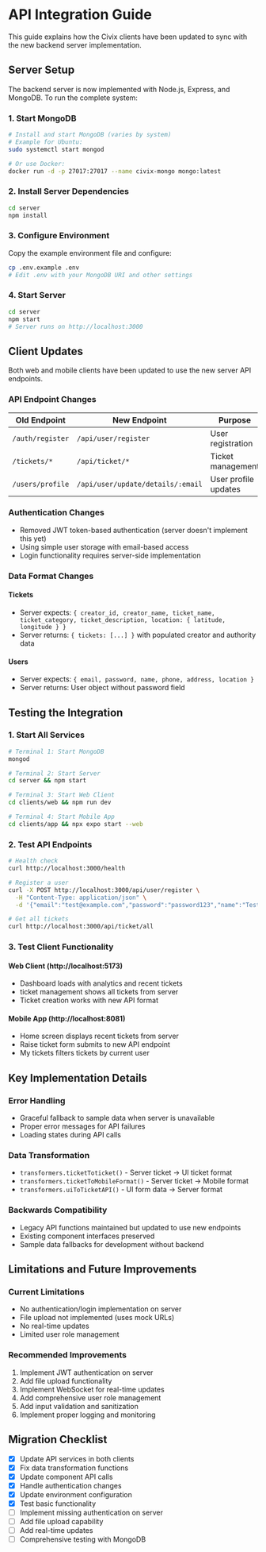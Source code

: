 # API Integration Guide

This guide explains how the Civix clients have been updated to sync with the new backend server implementation.

## Server Setup

The backend server is now implemented with Node.js, Express, and MongoDB. To run the complete system:

### 1. Start MongoDB
```bash
# Install and start MongoDB (varies by system)
# Example for Ubuntu:
sudo systemctl start mongod

# Or use Docker:
docker run -d -p 27017:27017 --name civix-mongo mongo:latest
```

### 2. Install Server Dependencies
```bash
cd server
npm install
```

### 3. Configure Environment
Copy the example environment file and configure:
```bash
cp .env.example .env
# Edit .env with your MongoDB URI and other settings
```

### 4. Start Server
```bash
cd server
npm start
# Server runs on http://localhost:3000
```

## Client Updates

Both web and mobile clients have been updated to use the new server API endpoints.

### API Endpoint Changes

| Old Endpoint | New Endpoint | Purpose |
|-------------|-------------|---------|
| `/auth/register` | `/api/user/register` | User registration |
| `/tickets/*` | `/api/ticket/*` | Ticket management |
| `/users/profile` | `/api/user/update/details/:email` | User profile updates |

### Authentication Changes

- Removed JWT token-based authentication (server doesn't implement this yet)
- Using simple user storage with email-based access
- Login functionality requires server-side implementation

### Data Format Changes

#### Tickets
- Server expects: `{ creator_id, creator_name, ticket_name, ticket_category, ticket_description, location: { latitude, longitude } }`
- Server returns: `{ tickets: [...] }` with populated creator and authority data

#### Users
- Server expects: `{ email, password, name, phone, address, location }`
- Server returns: User object without password field

## Testing the Integration

### 1. Start All Services
```bash
# Terminal 1: Start MongoDB
mongod

# Terminal 2: Start Server
cd server && npm start

# Terminal 3: Start Web Client
cd clients/web && npm run dev

# Terminal 4: Start Mobile App
cd clients/app && npx expo start --web
```

### 2. Test API Endpoints
```bash
# Health check
curl http://localhost:3000/health

# Register a user
curl -X POST http://localhost:3000/api/user/register \
  -H "Content-Type: application/json" \
  -d '{"email":"test@example.com","password":"password123","name":"Test User"}'

# Get all tickets
curl http://localhost:3000/api/ticket/all
```

### 3. Test Client Functionality

#### Web Client (http://localhost:5173)
- Dashboard loads with analytics and recent tickets
- ticket management shows all tickets from server
- Ticket creation works with new API format

#### Mobile App (http://localhost:8081)
- Home screen displays recent tickets from server
- Raise ticket form submits to new API endpoint
- My tickets filters tickets by current user

## Key Implementation Details

### Error Handling
- Graceful fallback to sample data when server is unavailable
- Proper error messages for API failures
- Loading states during API calls

### Data Transformation
- `transformers.ticketToticket()` - Server ticket → UI ticket format
- `transformers.ticketToMobileFormat()` - Server ticket → Mobile format
- `transformers.uiToTicketAPI()` - UI form data → Server format

### Backwards Compatibility
- Legacy API functions maintained but updated to use new endpoints
- Existing component interfaces preserved
- Sample data fallbacks for development without backend

## Limitations and Future Improvements

### Current Limitations
- No authentication/login implementation on server
- File upload not implemented (uses mock URLs)
- No real-time updates
- Limited user role management

### Recommended Improvements
1. Implement JWT authentication on server
2. Add file upload functionality
3. Implement WebSocket for real-time updates
4. Add comprehensive user role management
5. Add input validation and sanitization
6. Implement proper logging and monitoring

## Migration Checklist

- [x] Update API services in both clients
- [x] Fix data transformation functions
- [x] Update component API calls
- [x] Handle authentication changes
- [x] Update environment configuration
- [x] Test basic functionality
- [ ] Implement missing authentication on server
- [ ] Add file upload capability
- [ ] Add real-time updates
- [ ] Comprehensive testing with MongoDB